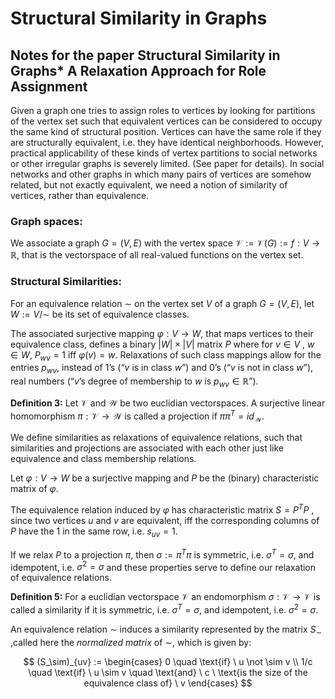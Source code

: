 # Structural Similarity in Graphs
## Notes for the paper Structural Similarity in Graphs* A Relaxation Approach for Role Assignment
Given a graph one tries to assign roles to vertices by looking for partitions of the vertex set such that equivalent vertices can be considered to occupy the same kind of structural position.
Vertices can have the same role if they are structurally equivalent, i.e. they have identical neighborhoods.
However, practical applicability of these kinds of vertex partitions to social networks or other irregular graphs is severely limited. (See paper for details).
In social networks and other graphs in which many pairs of vertices are
somehow related, but not exactly equivalent, we need a notion of similarity of
vertices, rather than equivalence.

### Graph spaces:
We associate a graph $G = (V,E)$ with the vertex space $\mathcal{V} := \mathcal{V}(G) :=
{f : V \rightarrow \mathbb{R} }$, that is the vectorspace of all real-valued functions on the vertex set.


### Structural Similarities:
For an equivalence relation $\sim$ on the vertex set $V$ of a graph $G = (V,E)$, let $W := V / \sim$ be its set of equivalence classes.

The associated surjective mapping $φ : V \rightarrow W$, that maps vertices to their equivalence class, defines a binary $|W| \times |V|$ matrix $P$ where for $v \in V$ , $w \in W$, $P_{wv} = 1$ iff $φ(v) = w$.
Relaxations of such class mappings allow for the entries $p_{wv}$, instead of $1$’s
(“$v$ is in class $w$”) and $0$’s (“$v$ is not in class $w$”), real numbers (“$v$’s degree of
membership to $w$ is $p_{wv} \in \mathbb{R}$”).

**Definition 3:** Let $\mathcal{V}$ and $\mathcal{W}$ be two euclidian vectorspaces. A surjective linear homomorphism $\pi: \mathcal{V} \rightarrow \mathcal{W}$ is called a projection if $\pi \pi^T = id_\mathcal{W}$.

We define similarities as relaxations of equivalence relations, such that similarities and projections are associated with each other just like equivalence and class membership relations.

Let $φ : V \rightarrow W$ be a surjective mapping and $P$ be the (binary) characteristic matrix of $φ$.

The equivalence relation induced by $φ$ has characteristic matrix $S = P^T P$ , since two vertices $u$ and $v$ are equivalent, iff the corresponding columns of $P$ have the $1$ in the same row, i.e. $s_{uv} = 1$.

If we relax $P$ to a projection $\pi$, then $\sigma := π^T π$ is symmetric, i.e. $\sigma^T = \sigma$, and
idempotent, i.e. $\sigma^2 = \sigma$ and these properties serve to define our relaxation of equivalence relations.

**Definition 5:** For a euclidian vectorspace $\mathcal{V}$ an endomorphism $\sigma : \mathcal{V} \rightarrow \mathcal{V}$ is called a similarity if it is symmetric, i.e. $\sigma^T = \sigma$, and idempotent, i.e. $\sigma^2 = \sigma$.

An equivalence relation $\sim$ induces a similarity represented by the matrix $S_\sim$ ,called here the *normalized matrix* of $\sim$, which is given by:

$$
    (S_\sim)_{uv} := 
    \begin{cases}
        0 \quad \text{if} \ u \not \sim v \\
        1/c \quad \text{if} \ u \sim v \quad \text{and} \ c \  \text{is the size of the equivalence class of} \ v
    \end{cases}
$$
